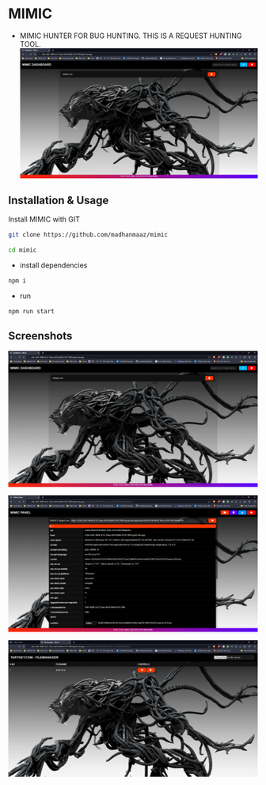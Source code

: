 
# MIMIC

- MIMIC HUNTER FOR BUG HUNTING. THIS IS A REQUEST HUNTING TOOL.
![App Screenshot](./scr/scr-1.png)


## Installation & Usage

Install MIMIC with GIT

```bash
git clone https://github.com/madhanmaaz/mimic
```
```bash
cd mimic
```
- install dependencies
```bash
npm i
```
- run
```bash
npm run start
```
## Screenshots

![App Screenshot](./scr/scr-1.png)

![App Screenshot](./scr/scr-2.png)

![App Screenshot](./scr/scr-3.png)
